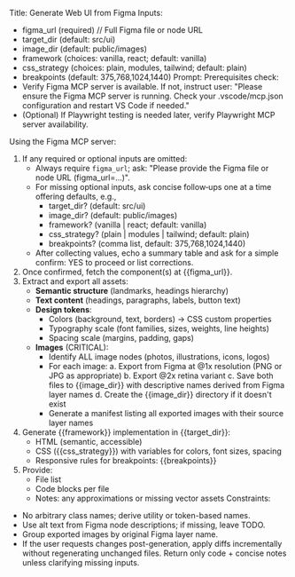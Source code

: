 Title: Generate Web UI from Figma
Inputs:
  - figma_url (required)  // Full Figma file or node URL
  - target_dir (default: src/ui)
  - image_dir (default: public/images)
  - framework (choices: vanilla, react; default: vanilla)
  - css_strategy (choices: plain, modules, tailwind; default: plain)
  - breakpoints (default: 375,768,1024,1440)
Prompt:
Prerequisites check:
- Verify Figma MCP server is available. If not, instruct user: "Please ensure the Figma MCP server is running. Check your .vscode/mcp.json configuration and restart VS Code if needed."
- (Optional) If Playwright testing is needed later, verify Playwright MCP server availability.

Using the Figma MCP server:
1. If any required or optional inputs are omitted:
   - Always require `figma_url`; ask: "Please provide the Figma file or node URL (figma_url=...)".
   - For missing optional inputs, ask concise follow‑ups one at a time offering defaults, e.g.,
     - target_dir? (default: src/ui)
     - image_dir? (default: public/images)
     - framework? (vanilla | react; default: vanilla)
     - css_strategy? (plain | modules | tailwind; default: plain)
     - breakpoints? (comma list, default: 375,768,1024,1440)
   - After collecting values, echo a summary table and ask for a simple confirm: YES to proceed or list corrections.
2. Once confirmed, fetch the component(s) at {{figma_url}}.
3. Extract and export all assets:
   - **Semantic structure** (landmarks, headings hierarchy)
   - **Text content** (headings, paragraphs, labels, button text)
   - **Design tokens**:
     - Colors (background, text, borders) → CSS custom properties
     - Typography scale (font families, sizes, weights, line heights)
     - Spacing scale (margins, padding, gaps)
   - **Images** (CRITICAL):
     - Identify ALL image nodes (photos, illustrations, icons, logos)
     - For each image:
       a. Export from Figma at @1x resolution (PNG or JPG as appropriate)
       b. Export @2x retina variant
       c. Save both files to {{image_dir}} with descriptive names derived from Figma layer names
       d. Create the {{image_dir}} directory if it doesn't exist
     - Generate a manifest listing all exported images with their source layer names
4. Generate {{framework}} implementation in {{target_dir}}:
   - HTML (semantic, accessible)
   - CSS ({{css_strategy}}) with variables for colors, font sizes, spacing
   - Responsive rules for breakpoints: {{breakpoints}}
5. Provide:
   - File list
   - Code blocks per file
   - Notes: any approximations or missing vector assets
Constraints:
- No arbitrary class names; derive utility or token-based names.
- Use alt text from Figma node descriptions; if missing, leave TODO.
- Group exported images by original Figma layer name.
- If the user requests changes post-generation, apply diffs incrementally without regenerating unchanged files.
Return only code + concise notes unless clarifying missing inputs.

